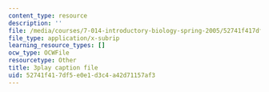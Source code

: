 ```yaml
---
content_type: resource
description: ''
file: /media/courses/7-014-introductory-biology-spring-2005/52741f417df5e0e1d3c4a42d71157af3_5W4EnYzNRdA.srt
file_type: application/x-subrip
learning_resource_types: []
ocw_type: OCWFile
resourcetype: Other
title: 3play caption file
uid: 52741f41-7df5-e0e1-d3c4-a42d71157af3
---
```

